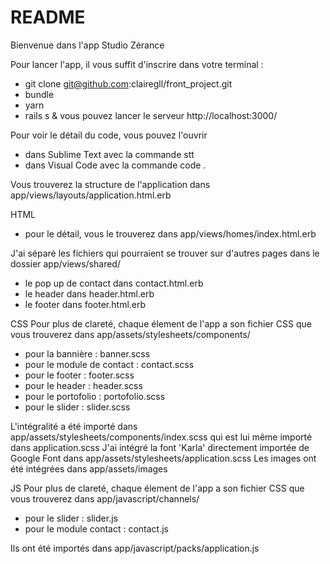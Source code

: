 # README

Bienvenue dans l'app Studio Zérance

Pour lancer l'app, il vous suffit d'inscrire dans votre terminal :
- git clone git@github.com:clairegll/front_project.git
- bundle
- yarn
- rails s & vous pouvez lancer le serveur http://localhost:3000/

Pour voir le détail du code, vous pouvez l'ouvrir
- dans Sublime Text avec la commande stt
- dans Visual Code avec la commande code .


Vous trouverez la structure de l'application dans app/views/layouts/application.html.erb

HTML
- pour le détail, vous le trouverez dans app/views/homes/index.html.erb

J'ai séparé les fichiers qui pourraient se trouver sur d'autres pages dans le dossier app/views/shared/
  - le pop up de contact dans contact.html.erb
  - le header dans header.html.erb
  - le footer dans footer.html.erb

CSS
Pour plus de clareté, chaque élement de l'app a son fichier CSS que vous trouverez dans app/assets/stylesheets/components/
- pour la bannière : banner.scss
- pour le module de contact : contact.scss
- pour le footer : footer.scss
- pour le header : header.scss
- pour le portofolio : portofolio.scss
- pour le slider : slider.scss

L'intégralité a été importé dans app/assets/stylesheets/components/index.scss qui est lui même importé dans application.scss
J'ai intégré la font 'Karla' directement importée de Google Font dans app/assets/stylesheets/application.scss
Les images ont été intégrées dans app/assets/images

JS
Pour plus de clareté, chaque élement de l'app a son fichier CSS que vous trouverez dans app/javascript/channels/
- pour le slider : slider.js
- pour le module contact : contact.js

Ils ont été importés dans app/javascript/packs/application.js
